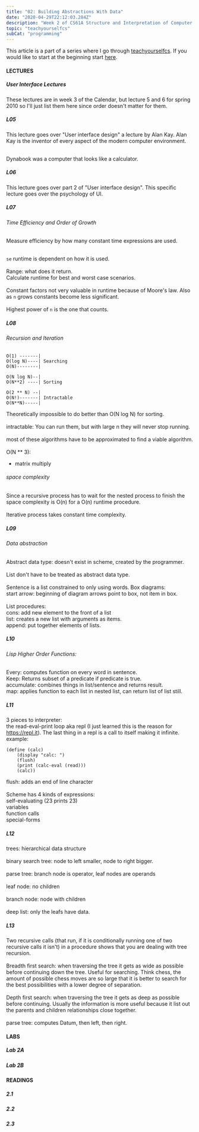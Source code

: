 ```yaml
---
title: "02: Building Abstractions With Data"
date: "2020-04-29T22:12:03.284Z"
description: "Week 2 of CS61A Structure and Interpretation of Computer Programs"
topic: "teachyourselfcs"
subCat: "programming"
---
```

This article is a part of a series where I go through [teachyourselfcs](https://teachyourselfcs.com/).
If you would like to start at the beginning start [here](http://localhost:8000/teachyourselfcs/programming/00:getting-started/).

#### LECTURES
##### User Interface Lectures
These lectures are in week 3 of the Calendar, but lecture 5 and 6 for spring 2010 so I'll just list them here since order doesn't matter for them.
##### L05
This lecture goes over "User interface design" a lecture by Alan Kay. Alan Kay is the inventor of every aspect of the modern computer environment.
<br>
<br>

Dynabook was a computer that looks like a calculator.

##### L06
This lecture goes over part 2 of "User interface design". This specific lecture goes over the psychology of UI.
##### L07
###### Time Efficiency and Order of Growth

Measure efficiency by how many constant time expressions are used.
<br>
<br>

`se` runtime is dependent on how it is used.
<br>
<br>
Range: what does it return.
<br>
Calculate runtime for best and worst case scenarios.
<br>
<br>
Constant factors not very valuable in runtime because of Moore's law. Also as `n` grows constants become less significant.
<br>
<br>
Highest power of `n` is the one that counts.

##### L08
###### Recursion and Iteration

```
O(1) -------|
O(log N)----| Searching
O(N)--------|

O(N log N)--|
O(N**2) ----| Sorting

O(2 ** N) --|
O(N!)-------| Intractable
O(N**N)-----|
```

Theoretically impossible to do better than O(N log N) for sorting. 
<br>
<br>
intractable: You can run them, but with large n they will never stop running. 
<br>
<br>
most of these algorithms have to be approximated to find a viable algorithm.
<br>
<br>
O(N ** 3):
<br>
- matrix multiply

###### space complexity

Since a recursive process has to wait for the nested process to finish the space complexity is O(n) for a O(n) runtime procedure.
<br>
<br>
Iterative process takes constant time complexity.

##### L09
###### Data abstraction

Abstract data type: doesn't exist in scheme, created by the programmer.
<br>
<br>
List don't have to be treated as abstract data type.
<br>
<br>
Sentence is a list constrained to only using words.
Box diagrams: 
<br>
start arrow: beginning of diagram
arrows point to box, not item in box.
<br>
<br>
List procedures:
<br>
cons: add new element to the front of a list
<br>
list: creates a new list with arguments as items.
<br>
append: put together elements of lists.

##### L10
###### Lisp Higher Order Functions:

Every: computes function on every word in sentence.
<br>
Keep: Returns subset of a predicate if predicate is true.
<br>
accumulate: combines things in list/sentence and returns result.
<br>
map: applies function to each list in nested list, can return list of list still.

##### L11
3 pieces to interpreter: 
<br>
the read-eval-print loop aka repl (I just learned this is the reason for https://repl.it).
The last thing in a repl is a call to itself making it infinite.
example: 
<br>
```
(define (calc)
    (display "calc: ")
    (flush)
    (print (calc-eval (read)))
    (calc))
```
flush: adds an end of line character 
<br>
<br>
Scheme has 4 kinds of expressions: 
<br>
self-evaluating (23 prints 23)
<br>
variables
<br>
function calls
<br>
special-forms


##### L12

trees: hierarchical data structure
<br>
<br>
binary search tree: node to left smaller, node to right bigger.
<br>
<br>
parse tree: branch node is operator, leaf nodes are operands
<br>
<br>
leaf node: no children
<br>
<br>
branch node: node with children
<br>
<br>
deep list: only the leafs have data.

##### L13

Two recursive calls (that run, if it is conditionally running one of two recursive calls it isn't) in a procedure shows that you are dealing with tree recursion.
<br> 
<br>
Breadth first search: when traversing the tree it gets as wide as possible before continuing down the tree. Useful for searching. Think chess, the amount of possible chess moves are so large that it is better to search for the best possibilities with a lower degree of separation. 
<br>
<br>
Depth first search: when traversing the tree it gets as deep as possible before continuing. Usually the information is more useful because it list out the parents and children relationships close together.
<br>
<br>
parse tree: computes Datum, then left, then right.

#### LABS
##### Lab 2A
##### Lab 2B

#### READINGS
##### 2.1
##### 2.2
##### 2.3


